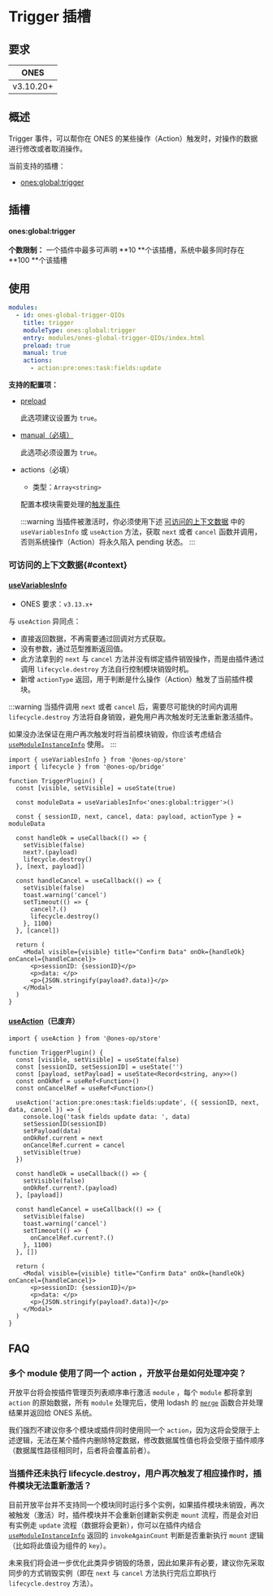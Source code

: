 # Trigger 插槽

## 要求

| **ONES**  |
| :-------: |
| v3.10.20+ |

## 概述

Trigger 事件，可以帮你在 ONES 的某些操作（Action）触发时，对操作的数据进行修改或者取消操作。

当前支持的插槽：

- [ones:global:trigger](#onesglobaltrigger)

## 插槽

#### ones:global:trigger

**个数限制：** 一个插件中最多可声明 **10 **个该插槽，系统中最多同时存在 **100 **个该插槽

## 使用

```yaml
modules:
  - id: ones-global-trigger-QIOs
    title: trigger
    moduleType: ones:global:trigger
    entry: modules/ones-global-trigger-QIOs/index.html
    preload: true
    manual: true
    actions:
      - action:pre:ones:task:fields:update
```

**支持的配置项：**

- [preload](../../../../reference/config/plugin.yaml#preload)

  此选项建议设置为 `true`。

- [manual（必填）](../../../../reference/config/plugin.yaml#manual)

  此选项必须设置为 `true`。

- actions（必填）

  - 类型：`Array<string>`

  配置本模块需要处理的[触发事件](./list)

  :::warning
  当插件被激活时，你必须使用下述 [可访问的上下文数据](#context) 中的 `useVariablesInfo` 或 `useAction` 方法，获取 `next` 或者 `cancel` 函数并调用，否则系统操作（Action）将永久陷入 pending 状态。
  :::

### 可访问的上下文数据{#context}

#### [useVariablesInfo](../../../../reference/packages/store/store.md#useVariablesInfo)

- ONES 要求：`v3.13.x+`

与 `useAction` 异同点：

- 直接返回数据，不再需要通过回调对方式获取。
- 没有参数，通过范型推断返回值。
- 此方法拿到的 `next` 与 `cancel` 方法并没有绑定插件销毁操作，而是由插件通过调用 `lifecycle.destroy` 方法自行控制模块销毁时机。
- 新增 `actionType` 返回，用于判断是什么操作（Action）触发了当前插件模块。

:::warning
当插件调用 `next` 或者 `cancel` 后，需要尽可能快的时间内调用 `lifecycle.destroy` 方法将自身销毁，避免用户再次触发时无法重新激活插件。

如果没办法保证在用户再次触发时将当前模块销毁，你应该考虑结合 [`useModuleInstanceInfo`](../../../../reference/packages/store/store.md#useModuleInstanceInfo) 使用。
:::

```tsx
import { useVariablesInfo } from '@ones-op/store'
import { lifecycle } from '@ones-op/bridge'

function TriggerPlugin() {
  const [visible, setVisible] = useState(true)

  const moduleData = useVariablesInfo<'ones:global:trigger'>()

  const { sessionID, next, cancel, data: payload, actionType } = moduleData

  const handleOk = useCallback(() => {
    setVisible(false)
    next?.(payload)
    lifecycle.destroy()
  }, [next, payload])

  const handleCancel = useCallback(() => {
    setVisible(false)
    toast.warning('cancel')
    setTimeout(() => {
      cancel?.()
      lifecycle.destroy()
    }, 1100)
  }, [cancel])

  return (
    <Modal visible={visible} title="Confirm Data" onOk={handleOk} onCancel={handleCancel}>
      <p>sessionID: {sessionID}</p>
      <p>data: </p>
      <p>{JSON.stringify(payload?.data)}</p>
    </Modal>
  )
}
```

#### [useAction](../../../../reference/packages/store/store.md#useAction)（已废弃）

```tsx
import { useAction } from '@ones-op/store'

function TriggerPlugin() {
  const [visible, setVisible] = useState(false)
  const [sessionID, setSessionID] = useState('')
  const [payload, setPayload] = useState<Record<string, any>>()
  const onOkRef = useRef<Function>()
  const onCancelRef = useRef<Function>()

  useAction('action:pre:ones:task:fields:update', ({ sessionID, next, data, cancel }) => {
    console.log('task fields update data: ', data)
    setSessionID(sessionID)
    setPayload(data)
    onOkRef.current = next
    onCancelRef.current = cancel
    setVisible(true)
  })

  const handleOk = useCallback(() => {
    setVisible(false)
    onOkRef.current?.(payload)
  }, [payload])

  const handleCancel = useCallback(() => {
    setVisible(false)
    toast.warning('cancel')
    setTimeout(() => {
      onCancelRef.current?.()
    }, 1100)
  }, [])

  return (
    <Modal visible={visible} title="Confirm Data" onOk={handleOk} onCancel={handleCancel}>
      <p>sessionID: {sessionID}</p>
      <p>data: </p>
      <p>{JSON.stringify(payload?.data)}</p>
    </Modal>
  )
}
```

## FAQ

<h3>多个 module 使用了同一个 action ，开放平台是如何处理冲突？</h3>

开放平台将会按插件管理页列表顺序串行激活 `module` ，每个 `module` 都将拿到 `action` 的原始数据，所有 `module` 处理完后，使用 lodash 的 [`merge`](https://lodash.com/docs/#merge) 函数合并处理结果并返回给 ONES 系统。

我们强烈不建议你多个模块或插件同时使用同一个 `action`，因为这将会受限于上述逻辑，无法在某个插件内删除特定数据，修改数据属性值也将会受限于插件顺序（数据属性路径相同时，后者将会覆盖前者）。

<h3>当插件还未执行 lifecycle.destroy，用户再次触发了相应操作时，插件模块无法重新激活？</h3>

目前开放平台并不支持同一个模块同时运行多个实例，如果插件模块未销毁，再次被触发（激活）时，插件模块并不会重新创建新实例走 `mount` 流程，而是会对旧有实例走 `update` 流程（数据将会更新），你可以在插件内结合 [`useModuleInstanceInfo`](../../../../reference/packages/store/store.md#useModuleInstanceInfo) 返回的 `invokeAgainCount` 判断是否重新执行 `mount` 逻辑（比如将此值设为组件的 `key`）。

未来我们将会进一步优化此类异步销毁的场景，因此如果非有必要，建议你先采取同步的方式销毁实例（即在 `next` 与 `cancel` 方法执行完后立即执行 `lifecycle.destroy` 方法）。

